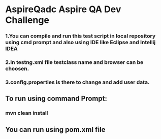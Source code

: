 # AspireQadc  Aspire QA Dev Challenge
### 1.You can compile and run this test script in local repository using cmd prompt and also using IDE like Eclipse and Intellij IDEA
### 2.In testng.xml file testclass name and browser can be choosen.
### 3.config.properties is there to change and add user data.

## To run using command Prompt:
 ### **mvn clean install**
 
## You can run using pom.xml file 
